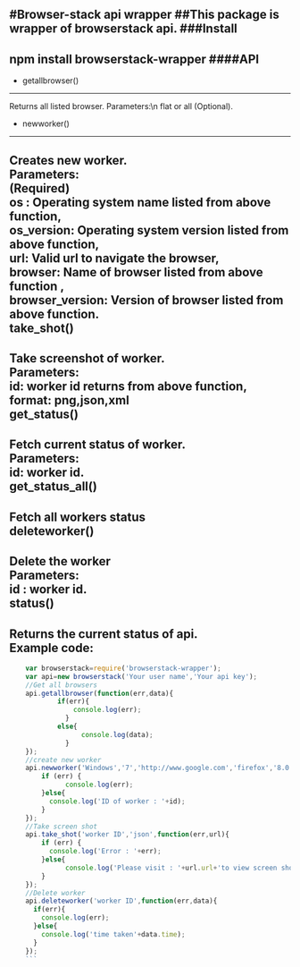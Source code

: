 #Browser-stack api wrapper
##This package is wrapper of browserstack api.
###Install
------------------
npm install browserstack-wrapper
####API
------------------------
  - getallbrowser()
-----------------------
  Returns all listed browser. 
     Parameters:\n 
          flat or all (Optional).
  - newworker()
--------------------
   Creates new worker. <br>
        Parameters: <br>
                (Required) <br>
                os : Operating system name listed from above function,<br>
                os_version: Operating system version listed from above function,<br>
                url: Valid url to navigate the browser,<br>
                browser: Name of browser listed from above function ,<br>
                browser_version: Version of browser listed from above function. <br>
take_shot()
---------------------------------
Take screenshot of worker.<br>
Parameters: <br>
        id: worker id returns from above function, <br>
        format: png,json,xml<br>
get_status()
--------------------------
Fetch current status of worker.<br>
Parameters: <br>
    id: worker id.<br>
get_status_all()
------------------------
Fetch all workers status<br>
deleteworker()
----------------------
Delete the worker <br>
Parameters:<br> 
id : worker id.<br>
status()
---------------------
Returns the current status of api.<br>
Example code: 
--------------------------
```javascript
    var browserstack=require('browserstack-wrapper');
    var api=new browserstack('Your user name','Your api key');
    //Get all browsers
    api.getallbrowser(function(err,data){
            if(err){
                console.log(err);
              }
            else{
                  console.log(data);
              }
    });
    //create new worker
    api.newworker('Windows','7','http://www.google.com','firefox','8.0',function(err,id){
        if (err) {
              console.log(err);
        }else{
          console.log('ID of worker : '+id);
        }
    });
    //Take screen shot
    api.take_shot('worker ID','json',function(err,url){
        if (err) {
          console.log('Error : '+err);
        }else{
              console.log('Please visit : '+url.url+'to view screen shot');
        }
    });
    //Delete worker
    api.deleteworker('worker ID',function(err,data){
      if(err){
        console.log(err);
      }else{
        console.log('time taken'+data.time);
      }
    });
    ```
